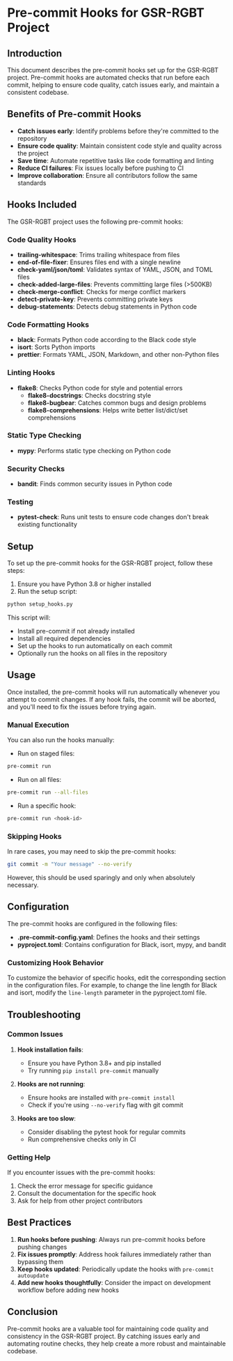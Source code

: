 # Pre-commit Hooks for GSR-RGBT Project

## Introduction

This document describes the pre-commit hooks set up for the GSR-RGBT project. Pre-commit hooks are automated checks that run before each commit, helping to ensure code quality, catch issues early, and maintain a consistent codebase.

## Benefits of Pre-commit Hooks

- **Catch issues early**: Identify problems before they're committed to the repository
- **Ensure code quality**: Maintain consistent code style and quality across the project
- **Save time**: Automate repetitive tasks like code formatting and linting
- **Reduce CI failures**: Fix issues locally before pushing to CI
- **Improve collaboration**: Ensure all contributors follow the same standards

## Hooks Included

The GSR-RGBT project uses the following pre-commit hooks:

### Code Quality Hooks

- **trailing-whitespace**: Trims trailing whitespace from files
- **end-of-file-fixer**: Ensures files end with a single newline
- **check-yaml/json/toml**: Validates syntax of YAML, JSON, and TOML files
- **check-added-large-files**: Prevents committing large files (>500KB)
- **check-merge-conflict**: Checks for merge conflict markers
- **detect-private-key**: Prevents committing private keys
- **debug-statements**: Detects debug statements in Python code

### Code Formatting Hooks

- **black**: Formats Python code according to the Black code style
- **isort**: Sorts Python imports
- **prettier**: Formats YAML, JSON, Markdown, and other non-Python files

### Linting Hooks

- **flake8**: Checks Python code for style and potential errors
  - **flake8-docstrings**: Checks docstring style
  - **flake8-bugbear**: Catches common bugs and design problems
  - **flake8-comprehensions**: Helps write better list/dict/set comprehensions

### Static Type Checking

- **mypy**: Performs static type checking on Python code

### Security Checks

- **bandit**: Finds common security issues in Python code

### Testing

- **pytest-check**: Runs unit tests to ensure code changes don't break existing functionality

## Setup

To set up the pre-commit hooks for the GSR-RGBT project, follow these steps:

1. Ensure you have Python 3.8 or higher installed
2. Run the setup script:

```bash
python setup_hooks.py
```

This script will:
- Install pre-commit if not already installed
- Install all required dependencies
- Set up the hooks to run automatically on each commit
- Optionally run the hooks on all files in the repository

## Usage

Once installed, the pre-commit hooks will run automatically whenever you attempt to commit changes. If any hook fails, the commit will be aborted, and you'll need to fix the issues before trying again.

### Manual Execution

You can also run the hooks manually:

- Run on staged files:
```bash
pre-commit run
```

- Run on all files:
```bash
pre-commit run --all-files
```

- Run a specific hook:
```bash
pre-commit run <hook-id>
```

### Skipping Hooks

In rare cases, you may need to skip the pre-commit hooks:

```bash
git commit -m "Your message" --no-verify
```

However, this should be used sparingly and only when absolutely necessary.

## Configuration

The pre-commit hooks are configured in the following files:

- **.pre-commit-config.yaml**: Defines the hooks and their settings
- **pyproject.toml**: Contains configuration for Black, isort, mypy, and bandit

### Customizing Hook Behavior

To customize the behavior of specific hooks, edit the corresponding section in the configuration files. For example, to change the line length for Black and isort, modify the `line-length` parameter in the pyproject.toml file.

## Troubleshooting

### Common Issues

1. **Hook installation fails**:
   - Ensure you have Python 3.8+ and pip installed
   - Try running `pip install pre-commit` manually

2. **Hooks are not running**:
   - Ensure hooks are installed with `pre-commit install`
   - Check if you're using `--no-verify` flag with git commit

3. **Hooks are too slow**:
   - Consider disabling the pytest hook for regular commits
   - Run comprehensive checks only in CI

### Getting Help

If you encounter issues with the pre-commit hooks:

1. Check the error message for specific guidance
2. Consult the documentation for the specific hook
3. Ask for help from other project contributors

## Best Practices

1. **Run hooks before pushing**: Always run pre-commit hooks before pushing changes
2. **Fix issues promptly**: Address hook failures immediately rather than bypassing them
3. **Keep hooks updated**: Periodically update the hooks with `pre-commit autoupdate`
4. **Add new hooks thoughtfully**: Consider the impact on development workflow before adding new hooks

## Conclusion

Pre-commit hooks are a valuable tool for maintaining code quality and consistency in the GSR-RGBT project. By catching issues early and automating routine checks, they help create a more robust and maintainable codebase.